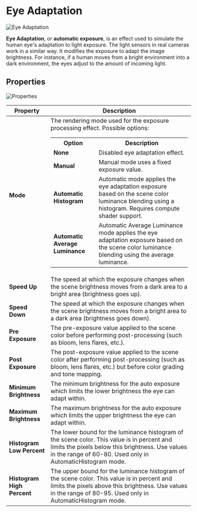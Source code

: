 # Eye Adaptation

![Eye Adaptation](media/eye-adaptation.png)

**Eye Adaptation**, or **automatic exposure**, is an effect used to simulate the human eye's adaptation to light exposure. The light sensors in real cameras work in a similar way. It modifies the exposure to adapt the image brightness. For instance, if a human moves from a bright environment into a dark environment, the eyes adjust to the amount of incoming light.

## Properties

![Properties](media/eye-adaptation-properties.jpg)

| Property | Description |
|--------|--------|
| **Mode** | The rendering mode used for the exposure processing effect. Possible options: <table><tbody><tr><th>Option</th><th>Description</th></tr><tr><td>**None**</td><td>Disabled eye adaptation effect.</td></tr><tr><td>**Manual**</td><td>Manual mode uses a fixed exposure value.</td></tr><tr><td>**Automatic Histogram**</td><td>Automatic mode applies the eye adaptation exposure based on the scene color luminance blending using a histogram. Requires compute shader support.</td></tr><tr><td>**Automatic Average Luminance**</td><td>Automatic Average Luminance mode applies the eye adaptation exposure based on the scene color luminance blending using the average luminance.</td></tr></tbody></table>|
| **Speed Up** | The speed at which the exposure changes when the scene brightness moves from a dark area to a bright area (brightness goes up). |
| **Speed Down** | The speed at which the exposure changes when the scene brightness moves from a bright area to a dark area (brightness goes down). |
| **Pre Exposure** | The pre-exposure value applied to the scene color before performing post-processing (such as bloom, lens flares, etc.). |
| **Post Exposure** | The post-exposure value applied to the scene color after performing post-processing (such as bloom, lens flares, etc.) but before color grading and tone mapping. |
| **Minimum Brightness** | The minimum brightness for the auto exposure which limits the lower brightness the eye can adapt within. |
| **Maximum Brightness** | The maximum brightness for the auto exposure which limits the upper brightness the eye can adapt within. |
| **Histogram Low Percent** | The lower bound for the luminance histogram of the scene color. This value is in percent and limits the pixels below this brightness. Use values in the range of 60-80. Used only in AutomaticHistogram mode. |
| **Histogram High Percent** | The upper bound for the luminance histogram of the scene color. This value is in percent and limits the pixels above this brightness. Use values in the range of 80-95. Used only in AutomaticHistogram mode. |
